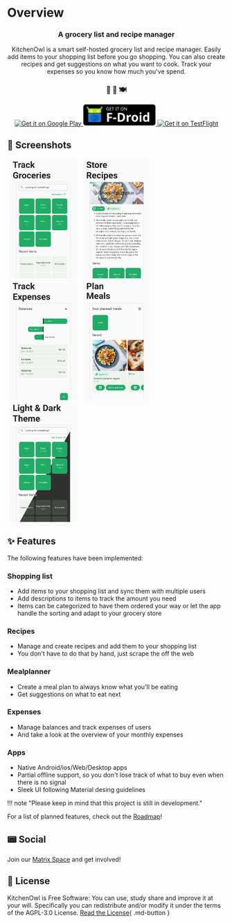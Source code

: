 # Overview

<h3 align="center">
  A grocery list and recipe manager
</h3>
<p align="center">
  KitchenOwl is a smart self-hosted grocery list and recipe manager. Easily add items to your shopping list before you go shopping. You can also create recipes and get suggestions on what you want to cook. Track your expenses so you know how much you've spend.
</p>
<h3 align="center">
 🍫 🥘 🍽
</h3>
<p align="center">
  <a href='https://play.google.com/store/apps/details?id=com.tombursch.kitchenowl'>
    <img alt='Get it on Google Play'  src='img/badges/playstore.png' style="height:50px"/>
  </a>
  <a href='https://f-droid.org/packages/com.tombursch.kitchenowl/'>
      <img alt='Get it on F-Droid' src='img/badges/f-droid.png' style="height:50px"/>
    </a>
  <a href='https://testflight.apple.com/join/x7LhltFw'>
    <img alt='Get it on TestFlight' src='img/badges/testflight.png' style="height:50px"/>
  </a>
</p>

## 📱 Screenshots

<img alt="Groceries page" src="img/screenshots/groceries.png" width="31%" hspace="5" />
<img alt="Recipe page" src="img/screenshots/recipe.png" width="31%" hspace="5" />
<img alt="Balance page" src="img/screenshots/balance.png" width="31%" hspace="5"/>
<img alt="Plan page" src="img/screenshots/plan.png" width="31%" hspace="5"/>
<img alt="Theme" src="img/screenshots/theme.png" width="31%" hspace="5"/>
<!-- <img alt="Suggestions page" src="img/screenshots/suggestions.png" width="31%" hspace="5"/> -->

## ✨ Features

The following features have been implemented:

### Shopping list

- Add items to your shopping list and sync them with multiple users
- Add descriptions to items to track the amount you need
- Items can be categorized to have them ordered your way or let the app handle the sorting and adapt to your grocery store

### Recipes

- Manage and create recipes and add them to your shopping list
- You don't have to do that by hand, just scrape the off the web

### Mealplanner

- Create a meal plan to always know what you'll be eating
- Get suggestions on what to eat next

### Expenses

- Manage balances and track expenses of users
- And take a look at the overview of your monthly expenses

### Apps

- Native Android/ios/Web/Desktop apps
- Partial offline support, so you don't lose track of what to buy even when there is no signal
- Sleek UI following Material desing guidelines

!!! note "Please keep in mind that this project is still in development."

For a list of planned features, check out the [Roadmap](roadmap.md)!

## 📟 Social

Join our [Matrix Space](https://matrix.to/#/#kitchenowl:matrix.org) and get involved!

## 📜 License

KitchenOwl is Free Software: You can use, study share and improve it at your will. Specifically you can redistribute and/or modify it under the terms of the AGPL-3.0 License.
[Read the License](about/license.md){ .md-button }
